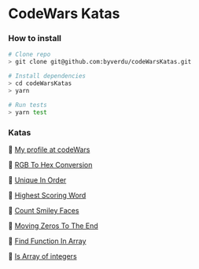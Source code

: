 # CodeWars Katas

### How to install

```bash
# Clone repo
> git clone git@github.com:byverdu/codeWarsKatas.git

# Install dependencies
> cd codeWarsKatas
> yarn

# Run tests
> yarn test
```

### Katas

:jack_o_lantern: [My profile at codeWars](https://www.codewars.com/users/byverdu/completed_solutions)

:pill: [RGB To Hex Conversion](test/rgbToHex.test.js)

:pill: [Unique In Order](test/uniqueInOrder.test.js)

:pill: [Highest Scoring Word](test/highestScoringWord.test.js)

:pill: [Count Smiley Faces](test/countSmileyFaces.test.js)

:pill: [Moving Zeros To The End](test/moveZeros.test.js)

:pill: [Find Function In Array](test/findFunctionInArray.test.js)

:pill: [Is Array of integers](test/isIntArray.test.js)

